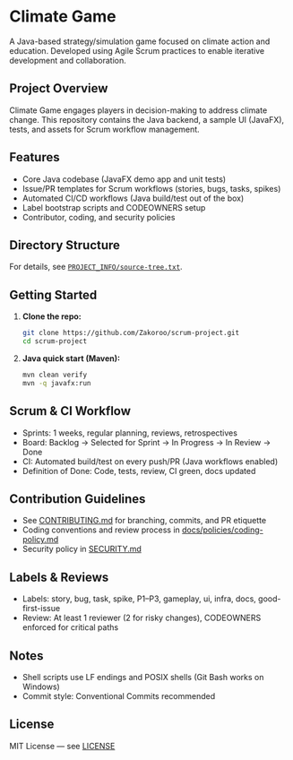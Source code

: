 # Climate Game

A Java-based strategy/simulation game focused on climate action and education. Developed using Agile Scrum practices to enable iterative development and collaboration.


## Project Overview

Climate Game engages players in decision-making to address climate change. This repository contains the Java backend, a sample UI (JavaFX), tests, and assets for Scrum workflow management.


## Features

- Core Java codebase (JavaFX demo app and unit tests)
- Issue/PR templates for Scrum workflows (stories, bugs, tasks, spikes)
- Automated CI/CD workflows (Java build/test out of the box)
- Label bootstrap scripts and CODEOWNERS setup
- Contributor, coding, and security policies


## Directory Structure

For details, see [`PROJECT_INFO/source-tree.txt`](PROJECT_INFO/source-tree.txt).


## Getting Started

1. **Clone the repo:**
   ```bash
   git clone https://github.com/Zakoroo/scrum-project.git
   cd scrum-project
   ```

2. **Java quick start (Maven):**
   ```bash
   mvn clean verify
   mvn -q javafx:run
   ```

## Scrum & CI Workflow

- Sprints: 1 weeks, regular planning, reviews, retrospectives
- Board: Backlog → Selected for Sprint → In Progress → In Review → Done
- CI: Automated build/test on every push/PR (Java workflows enabled)
- Definition of Done: Code, tests, review, CI green, docs updated


## Contribution Guidelines

- See [CONTRIBUTING.md](CONTRIBUTING.md) for branching, commits, and PR etiquette
- Coding conventions and review process in [docs/policies/coding-policy.md](docs/policies/coding-policy.md)
- Security policy in [SECURITY.md](SECURITY.md)


## Labels & Reviews

- Labels: story, bug, task, spike, P1–P3, gameplay, ui, infra, docs, good-first-issue
- Review: At least 1 reviewer (2 for risky changes), CODEOWNERS enforced for critical paths


## Notes

- Shell scripts use LF endings and POSIX shells (Git Bash works on Windows)
- Commit style: Conventional Commits recommended


## License

MIT License — see [LICENSE](LICENSE)
